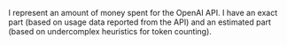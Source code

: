 I represent an amount of money spent for the OpenAI API. I have an exact part (based on usage data reported from the API) and an estimated part (based on undercomplex heuristics for token counting).